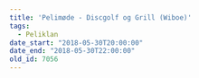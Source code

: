 ```yaml
---
title: 'Pelimøde - Discgolf og Grill (Wiboe)'
tags:
  - Peliklan
date_start: "2018-05-30T20:00:00"
date_end: "2018-05-30T22:00:00"
old_id: 7056
---
```

